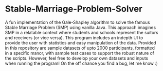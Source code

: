 # Stable-Marriage-Problem-Solver

A fun implementation of the Gale-Shapley algorithm to solve the famous Stable Marriage Problem (SMP) using vanilla Java. This approach imagines SMP in a relatable context where students and schools represent the suitors and receivers (or vice versa). This program includes an indepth UI to provide the user with statistics and easy manipulation of the data. Provided in this repository are sample datasets of upto 2000 participants, formatted in a specific manor, with sample test cases to support the robust nature of the scripts. However, feel free to develop your own datasets and inputs when running the program! On the off chance you find a bug, let me know :)
